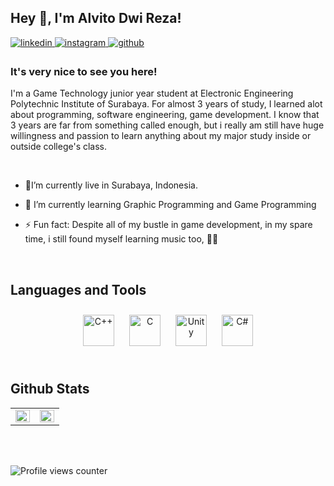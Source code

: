 ## Hey 👋, I'm Alvito Dwi Reza!  
  

<a href="https://linkedin.com/in/alvitodwireza" target="_blank">
<img src=https://img.shields.io/badge/linkedin-%231E77B5.svg?&style=for-the-badge&logo=linkedin&logoColor=white alt=linkedin style="margin-bottom: 5px;" />
</a>
<a href="https://instagram.com/blissfuldystopian" target="_blank">
<img src=https://img.shields.io/badge/instagram-%23000000.svg?&style=for-the-badge&logo=instagram&logoColor=white alt=instagram style="margin-bottom: 5px;" />
</a>
<a href="https://github.com/BlissfulDystopian" target="_blank">
<img src=https://img.shields.io/badge/github-%2324292e.svg?&style=for-the-badge&logo=github&logoColor=white alt=github style="margin-bottom: 5px;" />
</a>  
  



### It's very nice to see you here!  
I'm a Game Technology junior year student at Electronic Engineering Polytechnic Institute of Surabaya. For almost 3 years of study, I learned alot about programming, software engineering, game development. I know that 3 years are far from something called enough, but i really am still have huge willingness and passion to learn anything about my major study inside or outside college's class. 
  

<br/>  

-  📍I’m currently live in Surabaya, Indonesia.  
  

- 🌱 I’m currently learning Graphic Programming and Game Programming  
  

- ⚡ Fun fact: Despite all of my bustle in game development, in my spare time, i still found myself learning music too, 🎵🎸  
  

<br/>  


## Languages and Tools  
<div align="center">  
<a href="https://www.cplusplus.com/" target="_blank"><img style="margin: 10px" src="https://profilinator.rishav.dev/skills-assets/cplusplus-original.svg" alt="C++" height="50" /></a>  
<a href="https://www.cprogramming.com/" target="_blank"><img style="margin: 10px" src="https://profilinator.rishav.dev/skills-assets/c-original.svg" alt="C" height="50" /></a>  
<a href="https://unity.com/" target="_blank"><img style="margin: 10px" src="https://profilinator.rishav.dev/skills-assets/unity.png" alt="Unity" height="50" /></a>  
<a href="https://docs.microsoft.com/en-us/dotnet/csharp/" target="_blank"><img style="margin: 10px" src="https://profilinator.rishav.dev/skills-assets/csharp-original.svg" alt="C#" height="50" /></a>  
</div>  

<br/>  


## Github Stats  
<table><tr><td valign="top" width="50%">

<img src="https://github-readme-stats.vercel.app/api?username=BlissfulDystopian&show_icons=true&count_private=true&hide_border=true&bg_color=0D1117" align="left" style="width: 100%" />

</td><td valign="top" width="50%">

<img src="https://github-readme-stats.vercel.app/api/top-langs/?username=BlissfulDystopian&hide_border=true&layout=compact&bg_color=0D1117" align="left" style="width: 100%" />

</td></tr></table>  


<br/>  

  

<br/>  

![Profile views counter](https://komarev.com/ghpvc/?username=BlissfulDystopian&&style=flat-square)  
  

<br/>  
